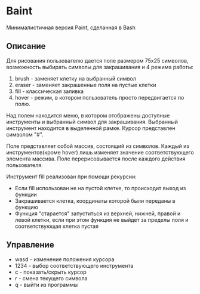 # Baint
Минималистичная версия Paint, сделанная в Bash
## Описание
Для рисования пользователю дается поле размером 75x25 символов, возможность выбирать символы для закрашивания и 4 режима работы: 
1. brush - заменяет клетку на выбранный символ
2. eraser - заменяет закрашенные поля на пустые клетки
3. fill - классическая заливка
4. hover - режим, в котором пользователь просто передвигается по полю.

Над полем находится меню, в котором отображены доступные инструменты и выбранный символ для закрашивания. Выбранный инструмент находится в выделенной рамке.
Курсор представлен символом "#".

Поле представляет собой массив, состоящий из символов. Каждый из инструментов(кроме hover) лишь изменяет значение соответствующего элемента массива. Поле перерисовывается после каждого действия пользователя.

Инструмент fill реализован при помощи рекурсии:
- Если fill использован не на пустой клетке, то происходит выход из функции
- Закрашивается клетка, координаты которой были переданы в функцию
- Функция "старается" запуститься из верхней, нижней, правой и левой клетки, если при этом функция не выйдет за пределы поля и соответствующая клетка пустая

## Управление
- wasd - изменение положения курсора
- 1234 - выбор соответствующего  инструмента
- с - показать/скрыть курсор
- r - смена текущего символа
- q - выйти из программы  
